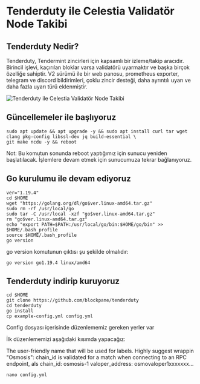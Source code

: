 # Tenderduty ile Celestia Validatör Node Takibi

## Tenderduty Nedir?

Tenderduty, Tendermint zincirleri için kapsamlı bir izleme/takip aracıdır. Birincil işlevi, kaçırılan bloklar varsa validatörü uyarmaktır ve başka birçok özelliğe sahiptir.
V2 sürümü ile bir web panosu, prometheus exporter, telegram ve discord bildirimleri, çoklu zincir desteği, daha ayrıntılı uyarı ve daha fazla uyarı türü eklenmiştir.

![Tenderduty ile Celestia Validatör Node Takibi](https://user-images.githubusercontent.com/94050636/211957642-157aa701-4246-43dc-a2a6-ccff85d1eba0.png)

## Güncellemeler ile başlıyoruz


```
sudo apt update && apt upgrade -y && sudo apt install curl tar wget clang pkg-config libssl-dev jq build-essential \
git make ncdu -y && reboot
```

Not: Bu komutun sonunda reboot yaptığımız için sunucu yeniden başlatılacak. İşlemlere devam etmek için sunucumuza tekrar bağlanıyoruz.

## Go kurulumu ile devam ediyoruz

```
ver="1.19.4"
cd $HOME
wget "https://golang.org/dl/go$ver.linux-amd64.tar.gz"
sudo rm -rf /usr/local/go
sudo tar -C /usr/local -xzf "go$ver.linux-amd64.tar.gz"
rm "go$ver.linux-amd64.tar.gz"
echo "export PATH=$PATH:/usr/local/go/bin:$HOME/go/bin" >> $HOME/.bash_profile
source $HOME/.bash_profile
go version
```
go version komutunun çıktısı şu şekilde olmalıdır:
```
go version go1.19.4 linux/amd64
```

## Tenderduty indirip kuruyoruz

```
cd $HOME
git clone https://github.com/blockpane/tenderduty
cd tenderduty
go install
cp example-config.yml config.yml
```

Config dosyası içerisinde düzenlememiz gereken yerler var

İlk düzenlememizi aşağıdaki kısımda yapacağız:

The user-friendly name that will be used for labels. Highly suggest wrappin
"Osmosis":
chain_id is validated for a match when connecting to an RPC endpoint, als
chain_id: osmosis-1
valoper_address: osmovaloper1xxxxxxx...



```
nano config.yml
```
